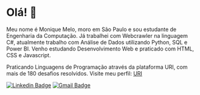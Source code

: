 # Olá! 👋

Meu nome é Monique Melo, moro em São Paulo e sou estudante de Engenharia da Computação. Já trabalhei com Webcrawler na linguagem C#, atualmente trabalho com Análise de Dados utilizando Python, SQL e Power BI. Venho estudando Desenvolvimento Web e praticado com HTML, CSS e Javascript.

Praticando Linguagens de Programação através da plataforma URI, com mais de 180 desafios resolvidos. Visite meu perfil: [URI](https://www.urionlinejudge.com.br/judge/pt/users/statistics/503886)


[![Linkedin Badge](https://img.shields.io/badge/-Monique%20Melo-6633cc?style=flat-square&logo=Linkedin&logoColor=white&link=https://www.linkedin.com/in/monique-melo-72a51a182/)](https://www.linkedin.com/in/monique-melo-72a51a182/) 
[![Gmail Badge](https://img.shields.io/badge/-jmoniquemelo-6633cc?style=flat-square&logo=Gmail&logoColor=white&link=mailto:jmoniquemelo@gmail.com)](mailto:jmoniquemelo@gmail.com)


